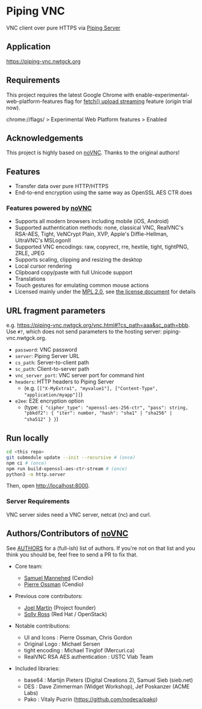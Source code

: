 # Piping VNC
VNC client over pure HTTPS via [Piping Server](https://github.com/nwtgck/piping-server)

## Application
<https://piping-vnc.nwtgck.org>

## Requirements

This project requires the latest Google Chrome with enable-experimental-web-platform-features flag for [fetch() upload streaming](https://www.chromestatus.com/feature/5274139738767360) feature (origin trial now).

chrome://flags/ > Experimental Web Platform features > Enabled

## Acknowledgements
This project is highly based on [noVNC]. Thanks to the original authors!

## Features
* Transfer data over pure HTTP/HTTPS
* End-to-end encryption using the same way as OpenSSL AES CTR does

### Features powered by [noVNC]

* Supports all modern browsers including mobile (iOS, Android)
* Supported authentication methods: none, classical VNC, RealVNC's
  RSA-AES, Tight, VeNCrypt Plain, XVP, Apple's Diffie-Hellman,
  UltraVNC's MSLogonII
* Supported VNC encodings: raw, copyrect, rre, hextile, tight, tightPNG,
  ZRLE, JPEG
* Supports scaling, clipping and resizing the desktop
* Local cursor rendering
* Clipboard copy/paste with full Unicode support
* Translations
* Touch gestures for emulating common mouse actions
* Licensed mainly under the [MPL 2.0](http://www.mozilla.org/MPL/2.0/), see
  [the license document](LICENSE.txt) for details

## URL fragment parameters

e.g. <https://piping-vnc.nwtgck.org/vnc.html#?cs_path=aaa&sc_path=bbb>.  
Use `#?`, which does not send parameters to the hosting server: piping-vnc.nwtgck.org.

* `password`: VNC password
* `server`: Piping Server URL
* `cs_path`: Server-to-client path
* `sc_path`: Client-to-server path
* `vnc_server_port`: VNC server port for command hint
* `headers`: HTTP headers to Piping Server
  - (e.g. `[["X-MyExtra1", "myvalue1"], ["Content-Type", "application/myapp"]]`)
* `e2ee`: E2E encryption option
  - (type: `{ "cipher_type": "openssl-aes-256-ctr", "pass": string, "pbkdf2": { "iter": number, "hash": "sha1" | "sha256" | "sha512" } }`)

## Run locally

```bash
cd <this repo>
git submodule update --init --recursive # (once)
npm ci # (once)
npm run build-openssl-aes-ctr-stream # (once)
python3 -m http.server
```

Then, open <http://localhost:8000>.

### Server Requirements

VNC server sides need a VNC server, netcat (nc) and curl.

## Authors/Contributors of [noVNC]

See [AUTHORS](AUTHORS) for a (full-ish) list of authors.  If you're not on
that list and you think you should be, feel free to send a PR to fix that.

* Core team:
    * [Samuel Mannehed](https://github.com/samhed) (Cendio)
    * [Pierre Ossman](https://github.com/CendioOssman) (Cendio)

* Previous core contributors:
    * [Joel Martin](https://github.com/kanaka) (Project founder)
    * [Solly Ross](https://github.com/DirectXMan12) (Red Hat / OpenStack)

* Notable contributions:
    * UI and Icons : Pierre Ossman, Chris Gordon
    * Original Logo : Michael Sersen
    * tight encoding : Michael Tinglof (Mercuri.ca)
    * RealVNC RSA AES authentication : USTC Vlab Team

* Included libraries:
    * base64 : Martijn Pieters (Digital Creations 2), Samuel Sieb (sieb.net)
    * DES : Dave Zimmerman (Widget Workshop), Jef Poskanzer (ACME Labs)
    * Pako : Vitaly Puzrin (https://github.com/nodeca/pako)

[noVNC]: https://github.com/novnc/noVNC
